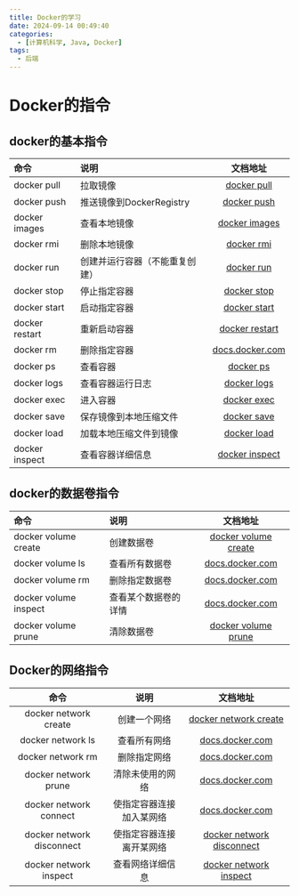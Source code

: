 ```yaml
---
title: Docker的学习
date: 2024-09-14 00:49:40
categories:
  - [计算机科学, Java, Docker]
tags:
  - 后端
---
```


# Docker的指令

## docker的基本指令

| **命令**       | **说明**                       |                         **文档地址**                         |
| :------------- | :----------------------------- | :----------------------------------------------------------: |
| docker pull    | 拉取镜像                       | [docker pull](https://docs.docker.com/engine/reference/commandline/pull/) |
| docker push    | 推送镜像到DockerRegistry       | [docker push](https://docs.docker.com/engine/reference/commandline/push/) |
| docker images  | 查看本地镜像                   | [docker images](https://docs.docker.com/engine/reference/commandline/images/) |
| docker rmi     | 删除本地镜像                   | [docker rmi](https://docs.docker.com/engine/reference/commandline/rmi/) |
| docker run     | 创建并运行容器（不能重复创建） | [docker run](https://docs.docker.com/engine/reference/commandline/run/) |
| docker stop    | 停止指定容器                   | [docker stop](https://docs.docker.com/engine/reference/commandline/stop/) |
| docker start   | 启动指定容器                   | [docker start](https://docs.docker.com/engine/reference/commandline/start/) |
| docker restart | 重新启动容器                   | [docker restart](https://docs.docker.com/engine/reference/commandline/restart/) |
| docker rm      | 删除指定容器                   | [docs.docker.com](https://docs.docker.com/engine/reference/commandline/rm/) |
| docker ps      | 查看容器                       | [docker ps](https://docs.docker.com/engine/reference/commandline/ps/) |
| docker logs    | 查看容器运行日志               | [docker logs](https://docs.docker.com/engine/reference/commandline/logs/) |
| docker exec    | 进入容器                       | [docker exec](https://docs.docker.com/engine/reference/commandline/exec/) |
| docker save    | 保存镜像到本地压缩文件         | [docker save](https://docs.docker.com/engine/reference/commandline/save/) |
| docker load    | 加载本地压缩文件到镜像         | [docker load](https://docs.docker.com/engine/reference/commandline/load/) |
| docker inspect | 查看容器详细信息               | [docker inspect](https://docs.docker.com/engine/reference/commandline/inspect/) |

## docker的数据卷指令

| **命令**              | **说明**             |                         **文档地址**                         |
| :-------------------- | :------------------- | :----------------------------------------------------------: |
| docker volume create  | 创建数据卷           | [docker volume create](https://docs.docker.com/engine/reference/commandline/volume_create/) |
| docker volume ls      | 查看所有数据卷       | [docs.docker.com](https://docs.docker.com/engine/reference/commandline/volume_ls/) |
| docker volume rm      | 删除指定数据卷       | [docs.docker.com](https://docs.docker.com/engine/reference/commandline/volume_prune/) |
| docker volume inspect | 查看某个数据卷的详情 | [docs.docker.com](https://docs.docker.com/engine/reference/commandline/volume_inspect/) |
| docker volume prune   | 清除数据卷           | [docker volume prune](https://docs.docker.com/engine/reference/commandline/volume_prune/) |

## Docker的网络指令

|         **命令**          |         **说明**         |                         **文档地址**                         |
| :-----------------------: | :----------------------: | :----------------------------------------------------------: |
|   docker network create   |       创建一个网络       | [docker network create](https://docs.docker.com/engine/reference/commandline/network_create/) |
|     docker network ls     |       查看所有网络       | [docs.docker.com](https://docs.docker.com/engine/reference/commandline/network_ls/) |
|     docker network rm     |       删除指定网络       | [docs.docker.com](https://docs.docker.com/engine/reference/commandline/network_rm/) |
|   docker network prune    |     清除未使用的网络     | [docs.docker.com](https://docs.docker.com/engine/reference/commandline/network_prune/) |
|  docker network connect   | 使指定容器连接加入某网络 | [docs.docker.com](https://docs.docker.com/engine/reference/commandline/network_connect/) |
| docker network disconnect | 使指定容器连接离开某网络 | [docker network disconnect](https://docs.docker.com/engine/reference/commandline/network_disconnect/) |
|  docker network inspect   |     查看网络详细信息     | [docker network inspect](https://docs.docker.com/engine/reference/commandline/network_inspect/) |
